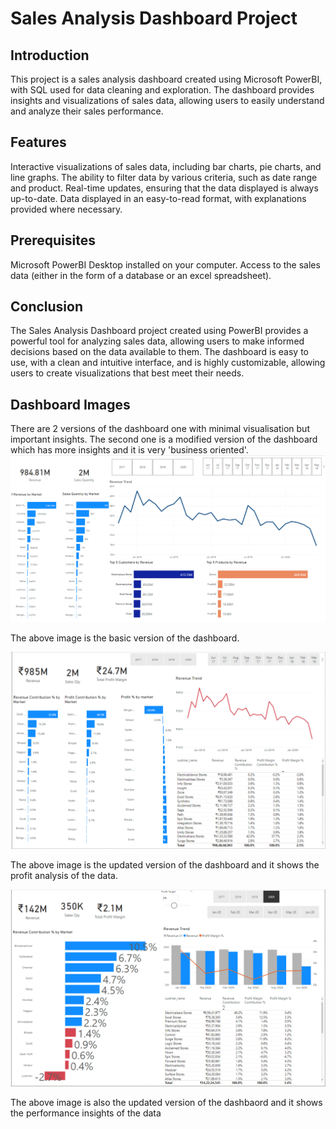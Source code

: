 # Sales Analysis Dashboard Project
## Introduction
This project is a sales analysis dashboard created using Microsoft PowerBI, with SQL used for data cleaning and exploration. The dashboard provides insights and visualizations of sales data, allowing users to easily understand and analyze their sales performance.

## Features
Interactive visualizations of sales data, including bar charts, pie charts, and line graphs.
The ability to filter data by various criteria, such as date range and product.
Real-time updates, ensuring that the data displayed is always up-to-date.
Data displayed in an easy-to-read format, with explanations provided where necessary.
## Prerequisites
Microsoft PowerBI Desktop installed on your computer.
Access to the sales data (either in the form of a database or an excel spreadsheet).

## Conclusion
The Sales Analysis Dashboard project created using PowerBI provides a powerful tool for analyzing sales data, allowing users to make informed decisions based on the data available to them. The dashboard is easy to use, with a clean and intuitive interface, and is highly customizable, allowing users to create visualizations that best meet their needs.

## Dashboard Images
There are 2 versions of the dashboard one with minimal visualisation but important insights. The second one is a modified version of the dashboard which has more insights and it is very 'business oriented'.  
![alt text](https://github.com/Vishal-Padia/Sales-Analysis/blob/main/DashBoard-1.png?raw=true)
<!-- <img src='DashBoard-1.png' alt="DashBoard-Image"> -->
The above image is the basic version of the dashboard.


![alt text](https://github.com/Vishal-Padia/Sales-Analysis/blob/main/DashBoard-2.png?raw=true)
<!-- <img src='DashBoard-2.png' alt="DashBoard-Image2"> -->
The above image is the updated version of the dashboard and it shows the profit analysis of the data.


![alt text](https://github.com/Vishal-Padia/Sales-Analysis/blob/main/DashBoard-3.png?raw=true)
<!-- <img src='DashBoard-3.png' alt="DashBoard-Image3"> -->
The above image is also the updated version of the dashbaord and it shows the performance insights of the data